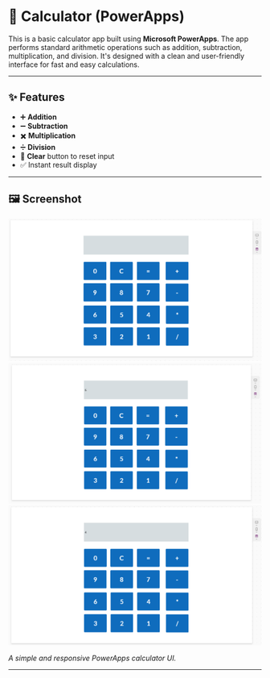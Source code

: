 # 🧮 Calculator (PowerApps)

This is a basic calculator app built using **Microsoft PowerApps**. The app performs standard arithmetic operations such as addition, subtraction, multiplication, and division. It's designed with a clean and user-friendly interface for fast and easy calculations.

---

## ✨ Features

- ➕ **Addition**
- ➖ **Subtraction**
- ✖️ **Multiplication**
- ➗ **Division**
- 🔄 **Clear** button to reset input
- ✅ Instant result display

---

## 🖼️ Screenshot

![Calculator](1.png)
![Calculator](2.png)
![Calculator](3.png)

*A simple and responsive PowerApps calculator UI.*

---
